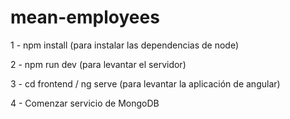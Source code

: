 # mean-employees

1 - npm install (para instalar las dependencias de node) 

2 - npm run dev (para levantar el servidor)

3 - cd frontend / ng serve (para levantar la aplicación de angular)

4 - Comenzar servicio de MongoDB
